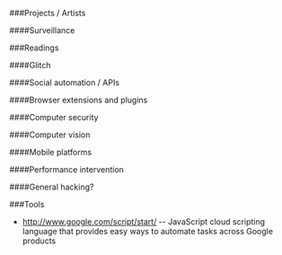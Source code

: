 ###Projects / Artists

####Surveillance

###Readings

####Glitch

####Social automation / APIs

####Browser extensions and plugins

####Computer security

####Computer vision

####Mobile platforms

####Performance intervention

####General hacking?


###Tools
+ http://www.google.com/script/start/ --  JavaScript cloud scripting language that provides easy ways to automate tasks across Google products
